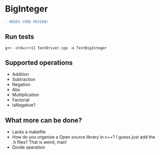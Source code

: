 # BigInteger
```diff
- NEEDS CODE REVIEW!
```

## Run tests
```g++ -std=c++11 TestDriver.cpp -o TestBigInteger```

## Supported operations
- Addition
- Subtraction
- Negation
- Abs
- Multiplication
- Factorial
- isNegative?

## What more can be done?
- Lacks a makefile
- How do you organise a Open source library in c++? I guess just add the .h files? That is weird, man!
- Divide operation